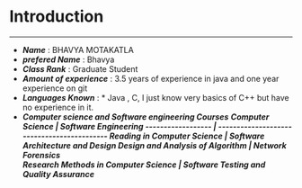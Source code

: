# Introduction
---
* ***Name*** : BHAVYA MOTAKATLA
* ***prefered Name*** : Bhavya
* ***Class Rank*** : Graduate Student
* ***Amount of experience*** : 3.5 years of experience in java and one year experience on git
* ***Languages Known*** : * Java , C, I just know very basics of C++ but have no experience in it.
* ***Computer science and Software engineering Courses*** 
***Computer Science    | Software Engineering
  ------------------ | -------------------------------------------
   Reading in Computer Science | Software Architecture and Design
   Design and Analysis of Algorithm |   Network Forensics                    
   Research Methods in Computer Science | Software Testing and Quality Assurance***
   
